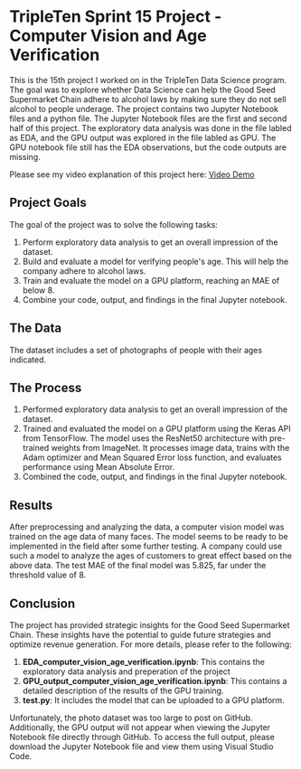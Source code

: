 # TripleTen Sprint 15 Project - Computer Vision and Age Verification

This is the 15th project I worked on in the TripleTen Data Science program. The goal was to explore whether Data Science can help the Good Seed Supermarket Chain adhere to alcohol laws by making sure they do not sell alcohol to people underage. The project contains two Jupyter Notebook files and a python file. The Jupyter Notebook files are the first and second half of this project. The exploratory data analysis was done in the file labled as EDA, and the GPU output was explored in the file labled as GPU. The GPU notebook file still has the EDA observations, but the code outputs are missing. 

Please see my video explanation of this project here: [Video Demo](https://drive.google.com/file/d/1VBwFWiSEhnq6Qro7fUOQtFvK1-z7icYO/view?usp=drive_link)

## Project Goals

The goal of the project was to solve the following tasks:

1. Perform exploratory data analysis to get an overall impression of the dataset.
2. Build and evaluate a model for verifying people's age. This will help the company adhere to alcohol laws. 
3. Train and evaluate the model on a GPU platform, reaching an MAE of below 8. 
4. Combine your code, output, and findings in the final Jupyter notebook.

## The Data

The dataset includes a set of photographs of people with their ages indicated.

## The Process

1. Performed exploratory data analysis to get an overall impression of the dataset.
2. Trained and evaluated the model on a GPU platform using the Keras API from TensorFlow. The model uses the ResNet50 architecture with pre-trained weights from ImageNet. It processes image data, trains with the Adam optimizer and Mean Squared Error loss function, and evaluates performance using Mean Absolute Error.
3. Combined the code, output, and findings in the final Jupyter notebook.

## Results

After preprocessing and analyzing the data, a computer vision model was trained on the age data of many faces. The model seems to be ready to be implemented in the field after some further testing. A company could use such a model to analyze the ages of customers to great effect based on the above data. The test MAE of the final model was 5.825, far under the threshold value of 8.

## Conclusion

The project has provided strategic insights for the Good Seed Supermarket Chain. These insights have the potential to guide future strategies and optimize revenue generation. For more details, please refer to the following:

1. **EDA_computer_vision_age_verification.ipynb**: This contains the exploratory data analysis and preperation of the project
2. **GPU_output_computer_vision_age_verification.ipynb**: This contains a detailed description of the results of the GPU training.
3. **test.py**: It includes the model that can be uploaded to a GPU platform.

Unfortunately, the photo dataset was too large to post on GitHub. Additionally, the GPU output will not appear when viewing the Jupyter Notebook file directly through GitHub. To access the full output, please download the Jupyter Notebook file and view them using Visual Studio Code.
